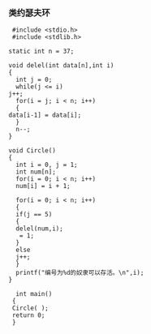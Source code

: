 ### 类约瑟夫环 ###
	
	 #include <stdio.h>
     #include <stdlib.h>
    
    static int n = 37;
    
    void delel(int data[n],int i)
    {
      int j = 0;
      while(j <= i)
    j++;
      for(i = j; i < n; i++)
      {
    data[i-1] = data[i];
      }
      n--;
    }
    
    void Circle()
    {
      int i = 0, j = 1;
      int num[n];
      for(i = 0; i < n; i++)
      num[i] = i + 1;
    
      for(i = 0; i < n; i++)
      {
      if(j == 5)
      {
      delel(num,i);
       = 1;
      }
      else
      j++;
      }
      printf("编号为%d的奴隶可以存活。\n",i);
    }
    
      int main()
     { 
     Circle( );
     return 0;
     }